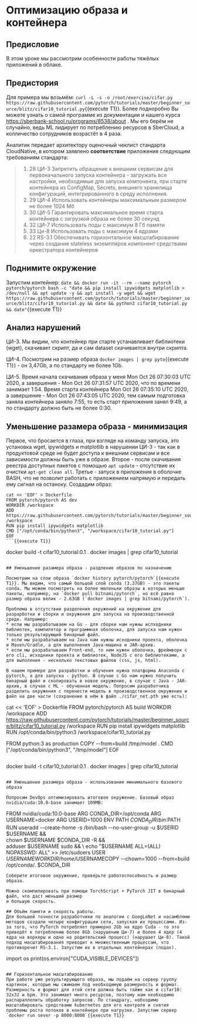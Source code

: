# Оптимизацию образа и контейнера
## Предисловие
В этом уроке мы рассмотрим особенности работы тяжёлых приложений в облаке.
## Предистория
Для примера мы возьмём: `curl -L -s -o /root/exercise/cifar.py https://raw.githubusercontent.com/pytorch/tutorials/master/beginner_source/blitz/cifar10_tutorial.py`{{execute T1}}. Более подноробно Вы можете узнать о самой программе из документации и нашего курса https://sberbank-school.ru/programs/8538/about . Мы его берём не случайно, ведь ML лидирует по потреблению ресурсов в SberCloud, а колличество сотрудников возрастёт в 4 раза.

Аналитик передает архитектору оценочный чеклист стандарта CloudNative, в котором заявлено **соответствие** приложения следующим требованиям стандарта:
> 1. 28 ЦИ-3 Запретить обращение к внешним сервисам для первоначального запуска контейнера - загружать все настройки, необходимые для запуска компонента, при старте контейнера из ConfigMap, Secrets, внешнего хранилища конфигураций, интегрированного в среду исполнения.
> 1. 29 ЦИ-4 Использовать контейнеры максимальным размером не более 1024 Мб
> 1. 30 ЦИ-5 Гарантировать максимальное время старта контейнера c загрузкой образа не более 30 секунд
> 1. 32 ЦИ-7 Использовать поды с максимум 8 Гб памяти
> 1. 33 Ци-8 Использовать поды с максимум 4 ядрами 
> 1. 22 RS-3.1 Обеспечивать горизонтальное масштабирование через создание stateless экземпляров компонент средствами оркестратора контейнеров

## Поднимите окружение
Запустим контейнер:
``date && docker run -it --rm --name pytorch pytorch/pytorch bash -c "date && pip install ipywidgets matplotlib > /dev/null && apt update -y && apt install -y wget && wget https://raw.githubusercontent.com/pytorch/tutorials/master/beginner_source/blitz/cifar10_tutorial.py && date && python3 cifar10_tutorial.py && date"``{{execute T1}}

## Анализ нарушений
ЦИ-3. Мы видим, что контейнер при старте устанавливает библиотеки (wget), скачивает скрипт, да и сам dataset скачивается внутри скрипта.

ЦИ-4. Посмотрим на размер образа `docker images | grep pyto`{{execute T1}} - он 3,47Gb, а по стандарту не более 1Gb.

ЦИ-5. Время начала скачивания образа у меня Mon Oct 26 07:30:03 UTC 2020, а завершения - Mon Oct 26 07:31:57 UTC 2020, что по времени занимает 1:54. Время старта контейнера Mon Oct 26 07:35:10 UTC 2020, а завершение - Mon Oct 26 07:43:05 UTC 2020, тем самым подготовка заняла контейнера заняло 7:55, то есть старт приложения занял 9:49, а по стандарту должно быть не более 0:30.

## Уменьшение разамера образа - минимизация
Первое, что бросается в глаза, при взгляде на команду запуска, это установка wget, ipywidgets и matplotlib в нарушении ЦИ-3 - так как в продуктовой среде не будет доступа к внешним сервисам и все зависимости должны быть уже в образе. Второе - после скачивания реестра доступных пакетов с помощью `apt update` - отсутствие их очистки `apt-get clean all`. Третье - запуск в приложения в оболочке BASH, что не позволит работать с приложением напрямую и передать ему сигнал на останоку. Создадим образ:
```
cat << 'EOF' > Dockerfile
FROM pytorch/pytorch AS dev
WORKDIR /workspace
ADD https://raw.githubusercontent.com/pytorch/tutorials/master/beginner_source/blitz/cifar10_tutorial.py /workspace
RUN pip install ipywidgets matplotlib
CMD ["/opt/conda/bin/python3", "/workspace/cifar10_tutorial.py"]
EOF
```{{execute T1}}
```
docker build -t cifar10_tutorial:0.1 .
docker images | grep cifar10_tutorial
```{{execute T1}}

## Уменьшение разамера образа - раздление образов по назначению

Посмотрим на слои образа `docker history pytorch/pytorch`{{execute T1}}. Мы видим, что самый большой слой conda (3.37GB) - это пакеты conda. Мы можем посмотреть на более маленьки образы в которых меньше пакеты, например, на `docker pull bitnami/pytorch`, но всё равно размер образа велик - 2.63GB (`docker images | grep bitnami/pytorch`). 

Проблема в отсутствии разделения окружений на окружении для разрарботки и сборки и окружения для запуска на производственной среде. Например:
* если мы разрабатываем на Go - для сборки нам нужны испходники библиотек, компилятор и программная оболочка, для запуска нам нужен только результирующий бинарный файл.
* если мы разрабатываем на Java нам нужны исходники проекта, оболочка и Maven/Gradle, а для выполнения Java-машина и JAR-архив. 
* если мы разрабатываем Front-end, то нем нужен оболочка, фреймворк с его cli, исходники проекта и библиотек, NodeJS c его библиотеками, а для выполения - несколько текстовых файлов (css, js, html). 

В нашем примере для разработки и обучения нужна платформа Anaconda с pytorch, а для запуска - python. В случае с Go нам нужно получить бинарный файл и скопировать в новое окружение, в случае с Java - JAR-архив, в случае с ML - обученная модель. Попросим разработчика разделить окружения с перенести модель в производственное окружение и файл на две части (сохранение в нём в файл ./cifar_net.pth уже есть):
```
cat << 'EOF' > Dockerfile
FROM pytorch/pytorch AS build
WORKDIR /workspace
ADD https://raw.githubusercontent.com/pytorch/tutorials/master/beginner_source/blitz/cifar10_tutorial.py /workspace
RUN pip install ipywidgets matplotlib
RUN /opt/conda/bin/python3 /workspace/cifar10_tutorial.py

FROM python:3 as production
COPY --from=build /tmp/model .
CMD ["/opt/conda/bin/python3", "/tmp/model"]
EOF
```{{execute T1}}
```
docker build -t cifar10_tutorial:0.1 .
docker images | grep cifar10_tutorial
```{{execute T1}}

## Уменьшение разамера образа - использование минимального базового образа 

Попросим DevOps оптимизировать итоговое окружение. Базовый образ nvidia/cuda:10.0-base занимает 109MB:
```
FROM nvidia/cuda:10.0-base
ARG CONDA_DIR=/opt/conda
ARG USERNAME=docker
ARG USERID=1000
ENV PATH $CONDA_DIR/bin:$PATH
RUN useradd --create-home -s /bin/bash --no-user-group -u $USERID $USERNAME && \
    chown $USERNAME $CONDA_DIR -R && \
    adduser $USERNAME sudo && \
    echo "$USERNAME ALL=(ALL) NOPASSWD: ALL" >> /etc/sudoers
USER $USERNAME
WORKDIR /home/$USERNAMECOPY --chown=1000 --from=build /opt/conda/. $CONDA_DIR
```{{execute T1}}
Соберите итоговое окружение, проверьте работоспособность и размер образа.

Можно скомпилировать при помощи TorchScript + PyTorch JIT в бинарный файл, что даст меньший размер 
и большую скорость.

## Объём памяти и скорость работы.
Для большей точности разработчики по аналогии с GoogLeNet и насамблеми методов создали четыре конфигурации сети, запуская их процессами. Из-за того, что PyTorch потребляет примерно 2Gb на ядро Cuda - то это приведёт к потреблению более 8Gb (нарушению Ци-7) и более 4 ядер (4 ядра на воркеры и одно на родительский процесс) (нарушает Ци-8). Такой подход масштабирования приводит к множественным процессам, что противоречит RS-3.1. Запустим их в отдельных контейнерах (подах).
```
import os
print(os.environ["CUDA_VISIBLE_DEVICES"])
```

## Горизонтальное масштабирование
При работе уже результирующего образа, мы подаём на сервер группу картинок, которые мы сжимаем под необходимую размерность и формат. Размерность и формат для этой сети должна быть тайже как и cifar10: 32x32 и bpm. Это занимает много ресурсов, поэтому нам необходимо распараллелить обработку запросов. По стандрату, нобходимо масштабировать средствами kubernetes для его контроля и снятия проблемы роста потоков в контейнере при нагрузке. Запустим сервер `docker run sever -p 8000:8000`{{execute T1}}